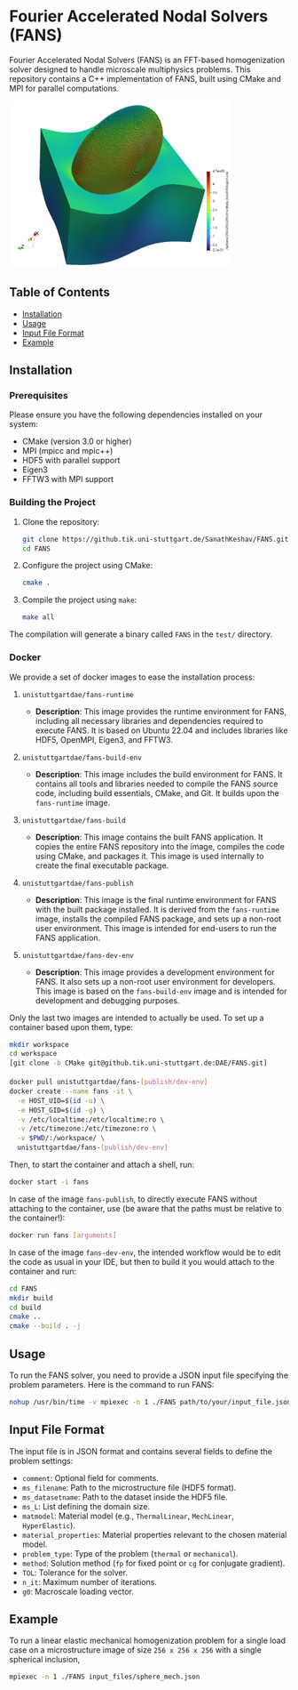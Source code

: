 # Fourier Accelerated Nodal Solvers (FANS)

Fourier Accelerated Nodal Solvers (FANS) is an FFT-based homogenization solver designed to handle microscale multiphysics problems. This repository contains a C++ implementation of FANS, built using CMake and MPI for parallel computations.

<img src="test/FANS_example.png" alt="Example Image" width="400" height="300">

## Table of Contents

- [Installation](#installation)
- [Usage](#usage)
- [Input File Format](#input-file-format)
- [Example](#example)

## Installation

### Prerequisites

Please ensure you have the following dependencies installed on your system:

- CMake (version 3.0 or higher)
- MPI (mpicc and mpic++)
- HDF5 with parallel support
- Eigen3
- FFTW3 with MPI support

### Building the Project

1. Clone the repository:
    ```sh
    git clone https://github.tik.uni-stuttgart.de/SanathKeshav/FANS.git
    cd FANS
    ```
2. Configure the project using CMake:
    ```sh
    cmake .
    ```

3. Compile the project using `make`:
    ```sh
    make all
    ```

The compilation will generate a binary called `FANS` in the `test/` directory.

### Docker
We provide a set of docker images to ease the installation process:
1. `unistuttgartdae/fans-runtime`
   - **Description**: This image provides the runtime environment for FANS, including all necessary libraries and dependencies required to execute FANS. It is based on Ubuntu 22.04 and includes libraries like HDF5, OpenMPI, Eigen3, and FFTW3.

2. `unistuttgartdae/fans-build-env`
   - **Description**: This image includes the build environment for FANS. It contains all tools and libraries needed to compile the FANS source code, including build essentials, CMake, and Git. It builds upon the `fans-runtime` image.

3. `unistuttgartdae/fans-build`
   - **Description**: This image contains the built FANS application. It copies the entire FANS repository into the image, compiles the code using CMake, and packages it. This image is used internally to create the final executable package.

4. `unistuttgartdae/fans-publish`
   - **Description**: This image is the final runtime environment for FANS with the built package installed. It is derived from the `fans-runtime` image, installs the compiled FANS package, and sets up a non-root user environment. This image is intended for end-users to run the FANS application.

5. `unistuttgartdae/fans-dev-env`
   - **Description**: This image provides a development environment for FANS. It also sets up a non-root user environment for developers. This image is based on the `fans-build-env` image and is intended for development and debugging purposes.

Only the last two images are intended to actually be used. To set up a container based upon them, type:
```bash
mkdir workspace
cd workspace
[git clone -b CMake git@github.tik.uni-stuttgart.de:DAE/FANS.git]

docker pull unistuttgartdae/fans-[publish/dev-env]
docker create --name fans -it \
  -e HOST_UID=$(id -u) \
  -e HOST_GID=$(id -g) \
  -v /etc/localtime:/etc/localtime:ro \
  -v /etc/timezone:/etc/timezone:ro \
  -v $PWD/:/workspace/ \
  unistuttgartdae/fans-[publish/dev-env]
```

Then, to start the container and attach a shell, run:
```bash
docker start -i fans
```

In case of the image `fans-publish`, to directly execute FANS without attaching to the container, use (be aware that the paths must be relative to the container!):
```bash
docker run fans [arguments]
```

In case of the image `fans-dev-env`, the intended workflow would be to edit the code as usual in your IDE, but then to build it you would attach to the container and run:
```bash
cd FANS
mkdir build
cd build
cmake ..
cmake --build . -j

```

## Usage

To run the FANS solver, you need to provide a JSON input file specifying the problem parameters. Here is the command to run FANS:

```sh
nohup /usr/bin/time -v mpiexec -n 1 ./FANS path/to/your/input_file.json &
```

## Input File Format

The input file is in JSON format and contains several fields to define the problem settings:
- `comment`: Optional field for comments.
- `ms_filename`: Path to the microstructure file (HDF5 format).
- `ms_datasetname`: Path to the dataset inside the HDF5 file.
- `ms_L`: List defining the domain size.
- `matmodel`: Material model (e.g., `ThermalLinear`, `MechLinear`, `HyperElastic`).
- `material_properties`: Material properties relevant to the chosen material model.
- `problem_type`: Type of the problem (`thermal` or `mechanical`).
- `method`: Solution method (`fp` for fixed point or `cg` for conjugate gradient).
- `TOL`: Tolerance for the solver.
- `n_it`: Maximum number of iterations.
- `g0`: Macroscale loading vector.

## Example

To run a linear elastic mechanical homogenization problem for a single load case on a microstructure image of size `256 x 256 x 256` with a single spherical inclusion,

```sh
mpiexec -n 1 ./FANS input_files/sphere_mech.json
```



